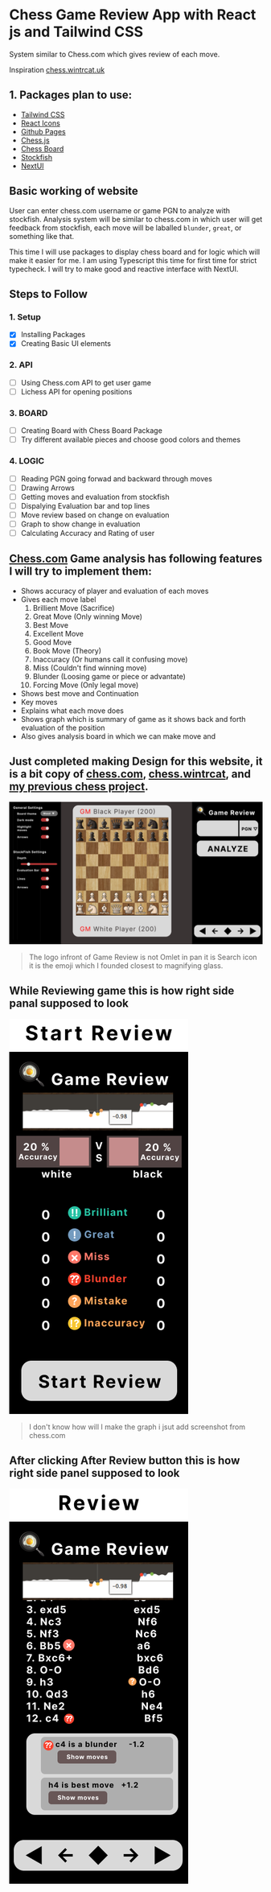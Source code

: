 # Chess Game Review App with React js and Tailwind CSS

System similar to Chess.com which gives review of each move.

Inspiration [chess.wintrcat.uk](https://chess.wintrcat.uk/)

## 1. Packages plan to use:

- [Tailwind CSS](https://tailwindcss.com/docs/guides/create-react-app)
- [React Icons](https://react-icons.github.io/react-icons/)
- [Github Pages](https://github.com/gitname/react-gh-pages)
- [Chess.js](https://www.npmjs.com/package/chess.js?activeTab=readme)
- [Chess Board](https://www.npmjs.com/package/cm-chessboard)
- [Stockfish](https://www.npmjs.com/package/stockfish)
- [NextUI](https://nextui.org/docs/guide/installation)

## Basic working of website

User can enter chess.com username or game PGN to analyze with stockfish. Analysis system will be similar to chess.com in which user will get feedback from stockfish, each move will be laballed `blunder`, `great`, or something like that.

This time I will use packages to display chess board and for logic which will make it easier for me. I am using Typescript this time for first time for strict typecheck. I will try to make good and reactive interface with NextUI.

## Steps to Follow

### 1. Setup

- [x] Installing Packages
- [x] Creating Basic UI elements

### 2. API

- [ ] Using Chess.com API to get user game
- [ ] Lichess API for opening positions

### 3. BOARD

- [ ] Creating Board with Chess Board Package
- [ ] Try different available pieces and choose good colors and themes

### 4. LOGIC

- [ ] Reading PGN going forwad and backward through moves
- [ ] Drawing Arrows
- [ ] Getting moves and evaluation from stockfish
- [ ] Dispalying Evaluation bar and top lines
- [ ] Move review based on change on evaluation
- [ ] Graph to show change in evaluation
- [ ] Calculating Accuracy and Rating of user

## [Chess.com](https://chess.com) Game analysis has following features I will try to implement them:

- Shows accuracy of player and evaluation of each moves
- Gives each move label
  1.  Brillient Move (Sacrifice)
  2.  Great Move (Only winning Move)
  3.  Best Move
  4.  Excellent Move
  5.  Good Move
  6.  Book Move (Theory)
  7.  Inaccuracy (Or humans call it confusing move)
  8.  Miss (Couldn't find winning move)
  9.  Blunder (Loosing game or piece or advantate)
  10. Forcing Move (Only legal move)
- Shows best move and Continuation
- Key moves
- Explains what each move does
- Shows graph which is summary of game as it shows back and forth evaluation of the position
- Also gives analysis board in which we can make move and

## Just completed making Design for this website, it is a bit copy of [chess.com](https://chess.com), [chess.wintrcat](https://chess.wintrcat.uk), and [my previous chess project](https://bibekbhusal0.github.io/Chess).

![image](public/images/UI/Main.png)

> The logo infront of Game Review is not Omlet in pan it is Search icon it is the emoji which I founded closest to magnifying glass.

## While Reviewing game this is how right side panal supposed to look

![image](public/images/UI/Start_Review.png)

> I don't know how will I make the graph i jsut add screenshot from chess.com

## After clicking After Review button this is how right side panel supposed to look

![image](public/images/UI/Review.png)
